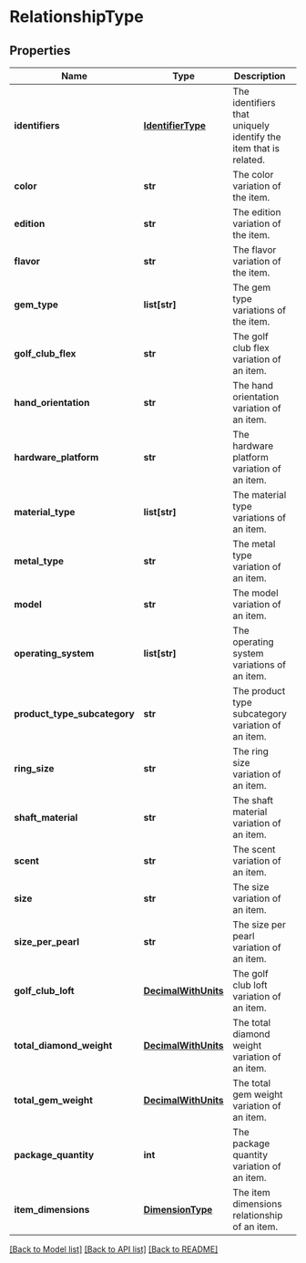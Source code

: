 # RelationshipType

## Properties
Name | Type | Description | Notes
------------ | ------------- | ------------- | -------------
**identifiers** | [**IdentifierType**](IdentifierType.md) | The identifiers that uniquely identify the item that is related. | [optional] 
**color** | **str** | The color variation of the item. | [optional] 
**edition** | **str** | The edition variation of the item. | [optional] 
**flavor** | **str** | The flavor variation of the item. | [optional] 
**gem_type** | **list[str]** | The gem type variations of the item. | [optional] 
**golf_club_flex** | **str** | The golf club flex variation of an item. | [optional] 
**hand_orientation** | **str** | The hand orientation variation of an item. | [optional] 
**hardware_platform** | **str** | The hardware platform variation of an item. | [optional] 
**material_type** | **list[str]** | The material type variations of an item. | [optional] 
**metal_type** | **str** | The metal type variation of an item. | [optional] 
**model** | **str** | The model variation of an item. | [optional] 
**operating_system** | **list[str]** | The operating system variations of an item. | [optional] 
**product_type_subcategory** | **str** | The product type subcategory variation of an item. | [optional] 
**ring_size** | **str** | The ring size variation of an item. | [optional] 
**shaft_material** | **str** | The shaft material variation of an item. | [optional] 
**scent** | **str** | The scent variation of an item. | [optional] 
**size** | **str** | The size variation of an item. | [optional] 
**size_per_pearl** | **str** | The size per pearl variation of an item. | [optional] 
**golf_club_loft** | [**DecimalWithUnits**](DecimalWithUnits.md) | The golf club loft variation of an item. | [optional] 
**total_diamond_weight** | [**DecimalWithUnits**](DecimalWithUnits.md) | The total diamond weight variation of an item. | [optional] 
**total_gem_weight** | [**DecimalWithUnits**](DecimalWithUnits.md) | The total gem weight variation of an item. | [optional] 
**package_quantity** | **int** | The package quantity variation of an item. | [optional] 
**item_dimensions** | [**DimensionType**](DimensionType.md) | The item dimensions relationship of an item. | [optional] 

[[Back to Model list]](../README.md#documentation-for-models) [[Back to API list]](../README.md#documentation-for-api-endpoints) [[Back to README]](../README.md)


